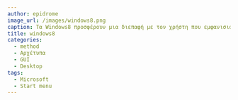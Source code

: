 ```yaml
---
author: epidrome
image_url: /images/windows8.png
caption: Τα Windows8 προσφέρουν μια διεπαφή με τον χρήστη που εμφανισιακά και λειτουργικά είναι δανεισμένη από τις κινητές συσκευές, αφού έχουμε μεγάλα ζωντανά εικονίδια και χειρονομίες, δηλαδή έχουμε μοτίβα διάδρασης που συναντάμε περισσότερο στον κινητό παρά στον επιτραπέζιο υπολογισμό, αφού ο στόχος είναι να δημιουργηθεί μια ενιαία εμπειρία χρήσης ανάμεσα σε πολλές συσκευές διάδρασης. Επιπλέον, για πρώτη φορά από τα Windows 95, δεν έχουν το κουμπί Start.
title: windows8
categories:
  - method
  - Αρχέτυπα
  - GUI
  - Desktop
tags:
  - Microsoft
  - Start menu
---
```

